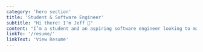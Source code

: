 ```yaml
---
category: 'hero section'
title: 'Student & Software Engineer'
subtitle: "Hi there! I'm Jeff 👋"
content: "I’m a student and an aspiring software engineer looking to make positive impact on the world through code. This space looks to achieve even a fraction of that goal and learn from others in turn. Thank you for stopping by, and enjoy!"
linkTo: '/resume/'
linkText: 'View Resume'
---
```

